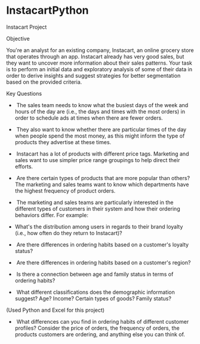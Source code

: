# InstacartPython
Instacart Project

   Objective

You're an analyst for an existing company, Instacart, an online grocery store that operates through an app. Instacart already has very good sales, but they want to uncover more information about their sales patterns. Your task is to perform an initial data and exploratory analysis of some of their data in order to derive insights and suggest strategies for better segmentation based on the provided criteria.


Key Questions

-     The sales team needs to know what the busiest days of the week and hours of the day are (i.e., the days and times with the most orders) in order to schedule ads at times when there are fewer orders.

-     They also want to know whether there are particular times of the day when people spend the most money, as this might inform the type of products they advertise at these times.

-     Instacart has a lot of products with different price tags. Marketing and sales want to use simpler price range groupings to help direct their efforts.

-     Are there certain types of products that are more popular than others? The marketing and sales teams want to know which departments have the highest frequency of product orders.

-     The marketing and sales teams are particularly interested in the different types of customers in their system and how their ordering behaviors differ. For example:

   -    What's the distribution among users in regards to their brand loyalty (i.e., how
        often do they return to Instacart)?

   -     Are there differences in ordering habits based on a customer's loyalty status?

   -     Are there differences in ordering habits based on a customer's region?

   -     Is there a connection between age and family status in terms of ordering habits?

-     What different classifications does the demographic information suggest? Age? Income? Certain types of goods? Family status?


(Used Python and Excel for this project)
-     What differences can you find in ordering habits of different customer profiles? Consider the price of orders, the frequency of orders, the products customers are ordering, and anything else you can think of.
